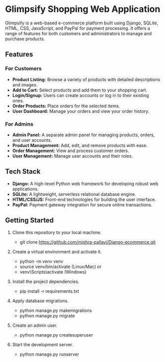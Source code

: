 # Glimpsify Shopping Web Application

Glimpsify is a web-based e-commerce platform built using Django, SQLite, HTML, CSS, JavaScript, and PayPal for payment processing. It offers a range of features for both customers and administrators to manage and purchase products. 

## Features

### For Customers
- **Product Listing:** Browse a variety of products with detailed descriptions and images.
- **Add to Cart:** Select products and add them to your shopping cart.
- **Login/Signup:** Users can create accounts or log in to their existing ones.
- **Order Products:** Place orders for the selected items.
- **User Dashboard:** Manage your orders and view your order history.

### For Admins
- **Admin Panel:** A separate admin panel for managing products, orders, and user accounts.
- **Product Management:** Add, edit, and remove products with ease.
- **Order Management:** View and process customer orders.
- **User Management:** Manage user accounts and their roles.

## Tech Stack

- **Django:** A high-level Python web framework for developing robust web applications.
- **SQLite:** A lightweight, serverless relational database engine.
- **HTML/CSS/JS:** Front-end technologies for building the user interface.
- **PayPal:** Payment gateway integration for secure online transactions.

## Getting Started

1. Clone this repository to your local machine.
   - git clone https://github.com/mishra-pallavi/Django-ecommerce.git
   
3. Create a virtual environment and activate it.
   - python -m venv venv
   - source venv/bin/activate (Linux/Mac) or
   - venv\Scripts\activate (Windows)
   
5. Install the project dependencies.
    - pip install -r requirements.txt

6. Apply database migrations.
    - python manage.py makemigrations
    - python manage.py migrate

7. Create an admin user.
   - python manage.py createsuperuser

8. Start the development server.
    - python manage.py runserver







